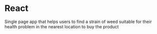 # React
Single page app that helps users to find a strain of weed suitable for their health problem in the nearest location to buy the product 
